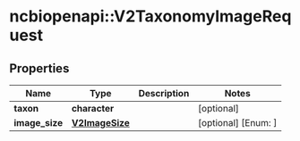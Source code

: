 # ncbiopenapi::V2TaxonomyImageRequest


## Properties
Name | Type | Description | Notes
------------ | ------------- | ------------- | -------------
**taxon** | **character** |  | [optional] 
**image_size** | [**V2ImageSize**](v2ImageSize.md) |  | [optional] [Enum: ] 


